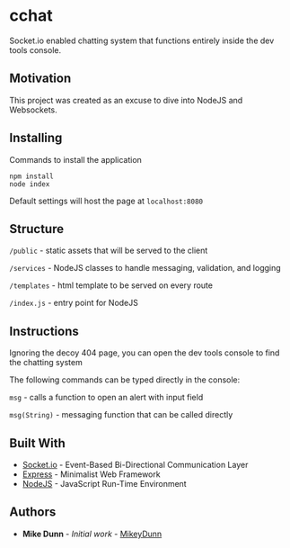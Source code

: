 # cchat

Socket.io enabled chatting system that functions entirely inside the dev tools console.

## Motivation

This project was created as an excuse to dive into NodeJS and Websockets. 

## Installing

Commands to install the application

```
npm install
node index
```

Default settings will host the page at `localhost:8080`

## Structure

`/public` - static assets that will be served to the client

`/services` - NodeJS classes to handle messaging, validation, and logging

`/templates` - html template to be served on every route

`/index.js` - entry point for NodeJS

## Instructions

Ignoring the decoy 404 page, you can open the dev tools console to find the chatting system

The following commands can be typed directly in the console:

`msg` - calls a function to open an alert with input field

`msg(String)` - messaging function that can be called directly

## Built With

* [Socket.io](https://socket.io/) - Event-Based Bi-Directional Communication Layer
* [Express](http://expressjs.com/) - Minimalist Web Framework
* [NodeJS](https://nodejs.org/) - JavaScript Run-Time Environment

## Authors

* **Mike Dunn** - *Initial work* - [MikeyDunn](https://github.com/MikeyDunn)
